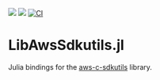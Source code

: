 [![](https://img.shields.io/badge/docs-stable-blue.svg)](https://JuliaServices.github.io/LibAwsSdkutils.jl/stable)
[![](https://img.shields.io/badge/docs-dev-blue.svg)](https://JuliaServices.github.io/LibAwsSdkutils.jl/dev)
[![CI](https://github.com/JuliaServices/LibAwsSdkutils.jl/actions/workflows/ci.yml/badge.svg)](https://github.com/JuliaServices/LibAwsSdkutils.jl/actions/workflows/ci.yml)

# LibAwsSdkutils.jl

Julia bindings for the [aws-c-sdkutils](https://github.com/awslabs/aws-c-sdkutils) library.
